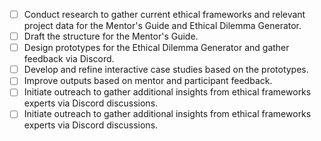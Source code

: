 - [ ] Conduct research to gather current ethical frameworks and relevant project data for the Mentor's Guide and Ethical Dilemma Generator.
- [ ] Draft the structure for the Mentor's Guide.
- [ ] Design prototypes for the Ethical Dilemma Generator and gather feedback via Discord.
- [ ] Develop and refine interactive case studies based on the prototypes.
- [ ] Improve outputs based on mentor and participant feedback.
- [ ] Initiate outreach to gather additional insights from ethical frameworks experts via Discord discussions.
- [ ] Initiate outreach to gather additional insights from ethical frameworks experts via Discord discussions.